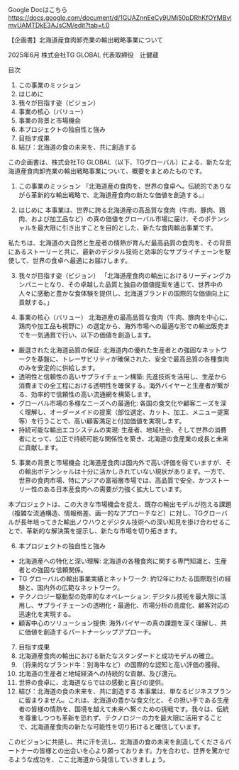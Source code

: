 Google Docはこちら
https://docs.google.com/document/d/1GUAZnnEeCy9UMj50pDRhKfOYMBvlmvUAMTDkE3AJsCM/edit?tab=t.0

【企画書】北海道産食肉卸売業の輸出戦略事業について

2025年6月
株式会社TG GLOBAL
代表取締役　辻健蔵

目次
1. この事業のミッション
2. はじめに
3. 我々が目指す姿（ビジョン）
4. 事業の核心（バリュー）
5. 事業の背景と市場機会
6. 本プロジェクトの独自性と強み
7. 目指す成果
8. 結び：北海道の食の未来を、共に創造する

この企画書は、株式会社TG GLOBAL（以下、TGグローバル）による、新たな北海道産食肉卸売業の輸出戦略事業について、概要をまとめたものです。

1. この事業のミッション
『北海道産の食肉を、世界の食卓へ。伝統的でありながら革新的な輸出戦略で、北海道産食肉の新たな価値を創造する。』

2. はじめに
本事業は、世界に誇る北海道産の高品質な食肉（牛肉、豚肉、鶏肉、および加工品など）の真の価値をグローバル市場に届け、そのポテンシャルを最大限に引き出すことを目的とした、新たな食肉輸出事業です。

私たちは、北海道の大自然と生産者の情熱が育んだ最高品質の食肉を、その背景にあるストーリーと共に、最新のデジタル技術と効率的なサプライチェーンを駆使して、世界の食卓へ最適にお届けします。

3. 我々が目指す姿（ビジョン）
「北海道産食肉の輸出におけるリーディングカンパニーとなり、その卓越した品質と独自の価値提案を通じて、世界中の人々に感動と豊かな食体験を提供し、北海道ブランドの国際的な価値向上に貢献する。」

4. 事業の核心（バリュー）
北海道産の最高品質な食肉（牛肉、豚肉を中心に、鶏肉や加工品も視野に）の選定から、海外市場への最適な形での輸出販売までを一気通貫で行い、以下の価値を創造します。

- 厳選された北海道品質の保証: 北海道内の優れた生産者との強固なネットワークを基盤に、トレーサビリティが確保された、安全で最高品質の各種食肉のみを安定的に供給します。
- 透明性と信頼性の高いサプライチェーン構築: 先進技術を活用し、生産から消費までの全工程における透明性を確保する。海外バイヤーと生産者が繋がる、効率的で信頼性の高い流通網を構築します。
- グローバル市場の多様なニーズへの最適化: 各国の食文化や顧客ニーズを深く理解し、オーダーメイドの提案（部位選定、カット、加工、メニュー提案等）を行うことで、高い顧客満足と付加価値を実現します。
- 持続可能な輸出エコシステムの実現: 生産者、地域社会、そして世界の消費者にとって、公正で持続可能な関係性を築き、北海道の食産業の成長と未来に貢献します。

5. 事業の背景と市場機会
北海道産食肉は国内外で高い評価を得ていますが、その輸出ポテンシャルは十分に活かしきれていない現状があります。一方で、世界の食肉市場、特にアジアの富裕層市場では、高品質で安全、かつストーリー性のある日本産食肉への需要が力強く拡大しています。

本プロジェクトは、この大きな市場機会を捉え、既存の輸出モデルが抱える課題（複雑な流通構造、情報格差、画一的なアプローチなど）に対し、TGグローバルが長年培ってきた輸出ノウハウとデジタル技術への深い知見を掛け合わせることで、革新的な解決策を提示し、新たな市場を切り拓きます。

6. 本プロジェクトの独自性と強み
- 北海道産への特化と深い理解: 北海道の各種食肉に関する専門知識と、生産者との強固な信頼関係。
- TG グローバルの輸出事業実績とネットワーク: 約12年にわたる国際取引の経験と、国内外の広範なネットワーク。
- テクノロジー駆動型の効率的なオペレーション: デジタル技術を最大限に活用し、サプライチェーンの透明化・最適化、市場分析の高度化、顧客対応の迅速化を実現する。
- 顧客中心のソリューション提供: 海外バイヤーの真の課題を深く理解し、共に価値を創造するパートナーシップアプローチ。

7. 目指す成果
1. 北海道産食肉の輸出における新たなスタンダードと成功モデルの確立。
2. （将来的なブランド牛：別海牛など）の国際的な認知と高い評価の獲得。
3. 北海道の生産者と地域経済への持続的な貢献、及び還元。
4. 世界の食卓に、北海道ならではの感動と喜びの提供。
5. 結び：北海道の食の未来を、共に創造する
本事業は、単なるビジネスプランに留まりません。これは、北海道の豊かな食文化と、その担い手である生産者の皆様の情熱を、国境を越えて未来へ繋ぐための挑戦です。我々は、伝統を尊重しつつも革新を恐れず、テクノロジーの力を最大限に活用することで、北海道産食肉の新たな可能性を切り拓けると確信しています。

このビジョンに共感し、共に汗を流し、北海道の食の未来を創造してくださるパートナーの皆様との出会いを心より願っております。力を合わせ、世界を驚かせるような成功を、ここ北海道から発信していきましょう。




